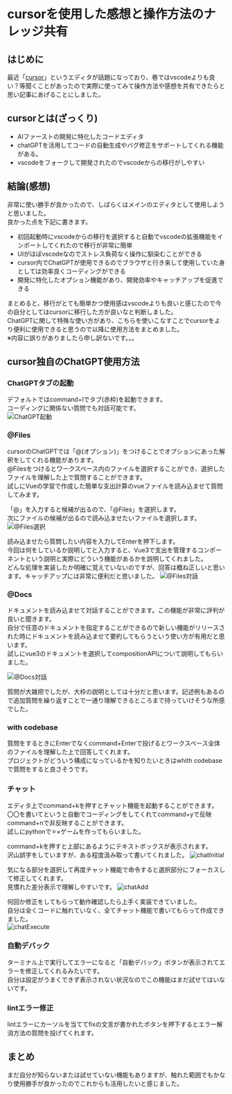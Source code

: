 # cursorを使用した感想と操作方法のナレッジ共有
## はじめに
最近「[cursor](https://cursor.sh/)」というエディタが話題になっており、巷ではvscodeよりも良い？等聞くことがあったので実際に使ってみて操作方法や感想を共有できたらと思い記事にあげることにしました。
## cursorとは(ざっくり)
- AIファーストの開発に特化したコードエディタ
- chatGPTを活用してコードの自動生成やバグ修正をサポートしてくれる機能がある。
- vscodeをフォークして開発されたのでvscodeからの移行がしやすい
## 結論(感想)
非常に使い勝手が良かったので、しばらくはメインのエディタとして使用しようと思いました。  
良かった点を下記に書きます。
- 初回起動時にvscodeからの移行を選択すると自動でvscodeの拡張機能をインポートしてくれたので移行が非常に簡単
- UIがほぼvscodeなのでストレス負荷なく操作に馴染むことができる
- cursor内でChatGPTが使用できるのでブラウザと行き来して使用していた身としては効率良くコーディングができる
- 開発に特化したオプション機能があり、開発効率やキャッチアップを促進できる

まとめると、移行がとても簡単かつ使用感はvscodeよりも良いと感じたので今の自分としてはcursorに移行した方が良いなと判断しました。  
ChatGPTに関して特殊な使い方があり、こちらを使いこなすことでcursorをより便利に使用できると思うので以降に使用方法をまとめました。  
※内容に誤りがありましたら申し訳ないです。。。
## cursor独自のChatGPT使用方法
### ChatGPTタブの起動
デフォルトではcommand+lでタブ(赤枠)を起動できます。  
コーディングに関係ない質問でも対話可能です。  
![ChatGPT起動](./img/ChatGPT起動.png)  
### @Files
cursorのChatGPTでは「@(オプション)」をつけることでオプションにあった解釈をしてくれる機能があります。  
@Filesをつけるとワークスペース内のファイルを選択することができ、選択したファイルを理解した上で質問することができます。  
試しにVueの学習で作成した簡単な支出計算のvueファイルを読み込ませて質問してみます。  

「@」を入力すると候補が出るので、「@Files」を選択します。  
次にファイルの候補が出るので読み込ませたいファイルを選択します。 
![@Files選択](./img/@Files選択.png)  

読み込ませたら質問したい内容を入力してEnterを押下します。  
今回は何をしているか説明してと入力すると、Vue3で支出を管理するコンポーネントという説明と実際にどういう機能があるかを説明してくれました。  
どんな処理を実装したか明確に覚えていないのですが、回答は概ね正しいと思います。キャッチアップには非常に便利だと思いました。
![@Files対話](./img/@Files対話.png)  
### @Docs
ドキュメントを読み込ませて対話することができます。この機能が非常に評判が良いと聞きます。  
自分で任意のドキュメントを指定することができるので新しい機能がリリースされた時にドキュメントを読み込ませて要約してもらうという使い方が有用だと思います。  
試しにvue3のドキュメントを選択してcompositionAPIについて説明してもらいました。  

![@Docs対話](./img/@Docs対話.png)  

質問が大雑把でしたが、大枠の説明としては十分だと思います。記述例もあるので追加質問を繰り返すことで一通り理解できるところまで持っていけそうな所感でした。  

### with codebase
質問をするときにEnterでなくcommand+Enterで投げるとワークスペース全体のファイルを理解した上で回答してくれます。  
プロジェクトがどういう構成になっているかを知りたいときはwhith codebaseで質問をすると良さそうです。  

### チャット
エディタ上でcommand+kを押すとチャット機能を起動することができます。  
〇〇を書いてというと自動でコーディングをしてくれてcommand+yで反映command+nで非反映することができます。  
試しにpythonで⚪︎×ゲームを作ってもらいました。  

command+kを押すと上部にあるようにテキストボックスが表示されます。  
沢山誤字をしていますが、ある程度汲み取って書いてくれました。
![chatInitial](img/chatInitialCommand.png)  

気になる部分を選択して再度チャット機能で命令すると選択部分にフォーカスして修正してくれます。  
見慣れた差分表示で理解しやすいです。
![chatAdd](img/chatAddCommand.png)

何回か修正をしてもらって動作確認したら上手く実装できていました。  
自分は全くコードに触れていなく、全てチャット機能で書いてもらって作成できました。  
![chatExecute](img/chatExecute.png)  

### 自動デバック
ターミナル上で実行してエラーになると「自動デバック」ボタンが表示されてエラーを修正してくれるみたいです。  
自分は設定がうまくできず表示されない状況なのでこの機能はまだ試せてはいないです。  

### lintエラー修正
lintエラーにカーソルを当ててfixの文言が書かれたボタンを押下するとエラー解消方法の質問を投げてくれます。  

## まとめ
まだ自分が知らないまたは試せていない機能もありますが、触れた範囲でもかなり使用勝手が良かったのでこれからも活用したいと感じました。  
